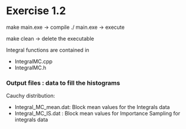 # Exercise 1.2

make main.exe -> compile
./ main.exe   -> execute

make clean    -> delete the executable

Integral functions are contained in 
- IntegralMC.cpp
- IntegralMC.h

### Output files : data to fill the histograms 
Cauchy distribution:
- Integral_MC_mean.dat: Block mean values for the Integrals data 
- Integral_MC_IS.dat : Block mean values for Importance Sampling for integrals data 